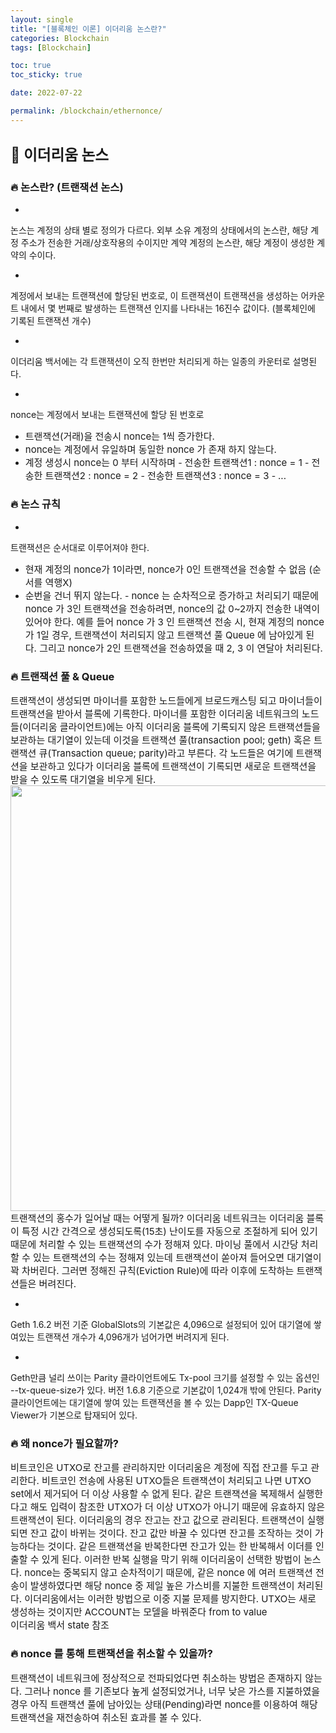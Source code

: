 ```yaml
---
layout: single
title: "[블록체인 이론] 이더리움 논스란?"
categories: Blockchain
tags: [Blockchain]

toc: true
toc_sticky: true

date: 2022-07-22

permalink: /blockchain/ethernonce/
---
```


## <span style="font-size:1.125em;">🚀 이더리움 논스</span>

### <span style="font-size:1em;">🔥 논스란? (트랜잭션 논스)</span>

- <span style="font-size:15px;">
논스는 계정의 상태 별로 정의가 다르다. 외부 소유 계정의 상태에서의 논스란, 해당 계정 주소가 전송한 거래/상호작용의 수이지만 계약 계정의 논스란, 해당 계정이 생성한 계약의 수이다.
</span>
- <span style="font-size:15px;">
계정에서 보내는 트랜잭션에 할당된 번호로, 이 트랜잭션이 트랜잭션을 생성하는 어카운트 내에서 몇 번째로 발생하는 트랜잭션 인지를 나타내는 16진수 값이다. (블록체인에 기록된 트랜잭션 개수)
</span>
- <span style="font-size:15px;">
이더리움 백서에는 각 트랜잭션이 오직 한번만 처리되게 하는 일종의 카운터로 설명된다.
</span>
- <span style="font-size:15px;">
nonce는 계정에서 보내는 트랜잭션에 할당 된 번호로
</span>
  - <span style="font-size:15px;">
    트랜잭션(거래)을 전송시 nonce는 1씩 증가한다.
    <span>
  - <span style="font-size:15px;">
    nonce는 계정에서 유일하며 동일한 nonce 가 존재 하지 않는다.
    <span>
- <span style="font-size:15px;">
  계정 생성시 nonce는 0 부터 시작하며
  </span>
  - <span style="font-size:15px;">
    전송한 트랜잭션1 : nonce = 1 
    </span>
  - <span style="font-size:15px;">
    전송한 트랜잭션2 : nonce = 2 
    </span>
  - <span style="font-size:15px;">
    전송한 트랜잭션3 : nonce = 3 
    </span>
  - <span style="font-size:15px;">
    ...
    </span>

### <span style="font-size:1em;">🔥 논스 규칙</span>

- <span style="font-size:15px;">
트랜잭션은 순서대로 이루어져야 한다.
</span>
  - <span style="font-size:15px;">
    현재 계정의 nonce가 1이라면, nonce가 0인 트랜잭션을 전송할 수 없음 (순서를 역행X)
    </span>
- <span style="font-size:15px;">
    순번을 건너 뛰지 않는다.
    </span>
  - <span style="font-size:15px;">
    nonce 는 순차적으로 증가하고 처리되기 때문에 nonce 가 3인 트랜잭션을 전송하려면, nonce의 값 0~2까지 전송한 내역이 있어야 한다.
    예를 들어 nonce 가 3 인 트랜잭션 전송 시, 현재 계정의 nonce가 1일 경우, 트랜잭션이 처리되지 않고 트랜잭션 풀 Queue 에 남아있게 된다. 그리고 nonce가 2인 트랜잭션을 전송하였을 때 2, 3 이 연달아 처리된다.
    </span>

### <span style="font-size:1em;">🔥 트랜잭션 풀 & Queue</span>

<span style="font-size:15px;">
트랜잭션이 생성되면 마이너를 포함한 노드들에게 브로드캐스팅 되고 마이너들이 트랜잭션을 받아서 블록에 기록한다. 마이너를 포함한 이더리움 네트워크의 노드들(이더리움 클라이언트)에는 아직 이더리움 블록에 기록되지 않은 트랜잭션들을 보관하는 대기열이 있는데 이것을 트랜잭션 풀(transaction pool; geth) 혹은 트랜잭션 큐(Transaction queue; parity)라고 부른다. 각 노드들은 여기에 트랜잭션을 보관하고 있다가 이더리움 블록에 트랜잭션이 기록되면 새로운 트랜잭션을 받을 수 있도록 대기열을 비우게 된다.
</span>

<img width="681" src="https://user-images.githubusercontent.com/108192885/177063641-a698ce82-3e85-41af-91dd-5e2fe8f2eca1.png">

<span style="font-size:15px;">
트랜잭션의 홍수가 일어날 때는 어떻게 될까?
</span>

<span style="font-size:15px;">
이더리움 네트워크는 이더리움 블록이 특정 시간 간격으로 생성되도록(15초) 난이도를 자동으로 조절하게 되어 있기 때문에 처리할 수 있는 트랜잭션의 수가 정해져 있다. 마이닝 풀에서 시간당 처리할 수 있는 트랜잭션의 수는 정해져 있는데 트랜잭션이 쏟아져 들어오면 대기열이 꽉 차버린다. 그러면 정해진 규칙(Eviction Rule)에 따라 이후에 도착하는 트랜잭션들은 버려진다. 
</span>

- <span style="font-size:15px;">
 Geth 1.6.2 버전 기준 GlobalSlots의 기본값은 4,096으로 설정되어 있어 대기열에 쌓여있는 트랜잭션 개수가 4,096개가 넘어가면 버려지게 된다. 
</span>

- <span style="font-size:15px;">
Geth만큼 널리 쓰이는 Parity 클라이언트에도 Tx-pool 크기를 설정할 수 있는 옵션인 --tx-queue-size가 있다. 버전 1.6.8 기준으로 기본값이 1,024개 밖에 안된다. Parity 클라이언트에는 대기열에 쌓여 있는 트랜잭션을 볼 수 있는 Dapp인 TX-Queue Viewer가 기본으로 탑재되어 있다.
</span>

### <span style="font-size:1em;">🔥 왜 nonce가 필요할까?</span>

<span style="font-size:15px;">
비트코인은 UTXO로 잔고를 관리하지만 이더리움은 계정에 직접 잔고를 두고 관리한다.
</span>

<span style="font-size:15px;">
비트코인 전송에 사용된 UTXO들은 트랜잭션이 처리되고 나면 UTXO set에서 제거되어 더 이상 사용할 수 없게 된다. 같은 트랜잭션을 복제해서 실행한다고 해도 입력이 참조한 UTXO가 더 이상 UTXO가 아니기 때문에 유효하지 않은 트랜잭션이 된다.
</span>

<span style="font-size:15px;">
이더리움의 경우 잔고는 잔고 값으로 관리된다. 트랜잭션이 실행되면 잔고 값이 바뀌는 것이다. 잔고 값만 바꿀 수 있다면 잔고를 조작하는 것이 가능하다는 것이다. 같은 트랜잭션을 반복한다면 잔고가 있는 한 반복해서 이더를 인출할 수 있게 된다. 이러한 반복 실행을 막기 위해 이더리움이 선택한 방법이 논스다.
</span>

<span style="font-size:15px;">
nonce는 중복되지 않고 순차적이기 때문에, 같은 nonce 에 여러 트랜잭션 전송이 발생하였다면 해당 nonce 중 제일 높은 가스비를 지불한 트랜잭션이 처리된다. 이더리움에서는 이러한 방법으로 이중 지불 문제를 방지한다.
</span>

<span style="font-size:15px;">
UTXO는 새로 생성하는 것이지만 ACCOUNT는 모델을 바꿔준다 from to value <br>
이더리움 백서 state 참조 
</span>

### <span style="font-size:1em;">🔥 nonce 를 통해 트랜잭션을 취소할 수 있을까?</span>

<span style="font-size:15px;">
트랜잭션이 네트워크에 정상적으로 전파되었다면 취소하는 방법은 존재하지 않는다. 그러나 nonce 를 기존보다 높게 설정되었거나, 너무 낮은 가스를 지불하였을 경우 아직 트랜잭션 풀에 남아있는 상태(Pending)라면 nonce를 이용하여 해당 트랜잭션을 재전송하여 취소된 효과를 볼 수 있다.
</span>
